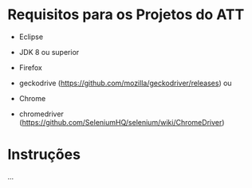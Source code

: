 # Requisitos para os Projetos do ATT

- Eclipse
- JDK 8 ou superior

- Firefox
- geckodrive (https://github.com/mozilla/geckodriver/releases)
ou
- Chrome
- chromedriver (https://github.com/SeleniumHQ/selenium/wiki/ChromeDriver)

# Instruções

...
